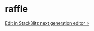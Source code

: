 # raffle

[Edit in StackBlitz next generation editor ⚡️](https://stackblitz.com/~/github.com/BarriosFreddy/raffle)
